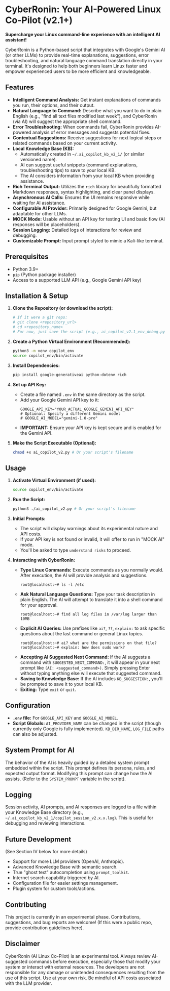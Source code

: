 # CyberRonin: Your AI-Powered Linux Co-Pilot (v2.1+)

**Supercharge your Linux command-line experience with an intelligent AI assistant!**

CyberRonin is a Python-based script that integrates with Google's Gemini AI (or other LLMs) to provide real-time explanations, suggestions, error troubleshooting, and natural language command translation directly in your terminal. It's designed to help both beginners learn Linux faster and empower experienced users to be more efficient and knowledgeable.

## Features

*   **Intelligent Command Analysis:** Get instant explanations of commands you run, their options, and their output.
*   **Natural Language to Command:** Describe what you want to do in plain English (e.g., "find all text files modified last week"), and CyberRonin (via AI) will suggest the appropriate shell command.
*   **Error Troubleshooting:** When commands fail, CyberRonin provides AI-powered analysis of error messages and suggests potential fixes.
*   **Contextual Suggestions:** Receive suggestions for next logical steps or related commands based on your current activity.
*   **Local Knowledge Base (KB):**
    *   Automatically created in `~/.ai_copilot_kb_v2_1/` (or similar versioned name).
    *   AI can suggest useful snippets (command explanations, troubleshooting tips) to save to your local KB.
    *   The AI considers information from your local KB when providing assistance.
*   **Rich Terminal Output:** Utilizes the `rich` library for beautifully formatted Markdown responses, syntax highlighting, and clear panel displays.
*   **Asynchronous AI Calls:** Ensures the UI remains responsive while waiting for AI assistance.
*   **Configurable AI Provider:** Primarily designed for Google Gemini, but adaptable for other LLMs.
*   **MOCK Mode:** Usable without an API key for testing UI and basic flow (AI responses will be placeholders).
*   **Session Logging:** Detailed logs of interactions for review and debugging.
*   **Customizable Prompt:** Input prompt styled to mimic a Kali-like terminal.

## Prerequisites

*   Python 3.9+
*   `pip` (Python package installer)
*   Access to a supported LLM API (e.g., Google Gemini API key)

## Installation & Setup

1.  **Clone the Repository (or download the script):**
    ```bash
    # If it were a git repo:
    # git clone <repository_url>
    # cd <repository_name>
    # For now, just save the script (e.g., ai_copilot_v2.1_env_debug.py) to a directory.
    ```

2.  **Create a Python Virtual Environment (Recommended):**
    ```bash
    python3 -m venv copilot_env
    source copilot_env/bin/activate
    ```

3.  **Install Dependencies:**
    ```bash
    pip install google-generativeai python-dotenv rich
    ```

4.  **Set up API Key:**
    *   Create a file named `.env` in the same directory as the script.
    *   Add your Google Gemini API key to it:
        ```env
        GOOGLE_API_KEY="YOUR_ACTUAL_GOOGLE_GEMINI_API_KEY"
        # Optional: Specify a different Gemini model
        # GOOGLE_AI_MODEL="gemini-1.0-pro"
        ```
    *   **IMPORTANT:** Ensure your API key is kept secure and is enabled for the Gemini API.

5.  **Make the Script Executable (Optional):**
    ```bash
    chmod +x ai_copilot_v2.py # Or your script's filename
    ```

## Usage

1.  **Activate Virtual Environment (if used):**
    ```bash
    source copilot_env/bin/activate
    ```

2.  **Run the Script:**
    ```bash
    python3 ./ai_copilot_v2.py # Or your script's filename
    ```

3.  **Initial Prompts:**
    *   The script will display warnings about its experimental nature and API costs.
    *   If your API key is not found or invalid, it will offer to run in "MOCK AI" mode.
    *   You'll be asked to type `understand risks` to proceed.

4.  **Interacting with CyberRonin:**
    *   **Type Linux Commands:** Execute commands as you normally would. After execution, the AI will provide analysis and suggestions.
        ```
        root@localhost:~# ls -l /etc
        ```
    *   **Ask Natural Language Questions:** Type your task description in plain English. The AI will attempt to translate it into a shell command for your approval.
        ```
        root@localhost:~# find all log files in /var/log larger than 10MB
        ```
    *   **Explicit AI Queries:** Use prefixes like `ai?`, `??`, `explain:` to ask specific questions about the last command or general Linux topics.
        ```
        root@localhost:~# ai? what are the permissions on that file?
        root@localhost:~# explain: how does sudo work?
        ```
    *   **Accepting AI Suggested Next Command:** If the AI suggests a command with `SUGGESTED_NEXT_COMMAND:`, it will appear in your next prompt like `(AI: <suggested_command>)`. Simply pressing Enter without typing anything else will execute that suggested command.
    *   **Saving to Knowledge Base:** If the AI includes `KB_SUGGESTION:`, you'll be prompted to save it to your local KB.
    *   **Exiting:** Type `exit` or `quit`.

## Configuration

*   **`.env` file:** For `GOOGLE_API_KEY` and `GOOGLE_AI_MODEL`.
*   **Script Globals:** `AI_PROVIDER_NAME` can be changed in the script (though currently only Google is fully implemented). `KB_DIR_NAME`, `LOG_FILE` paths can also be adjusted.

## System Prompt for AI

The behavior of the AI is heavily guided by a detailed system prompt embedded within the script. This prompt defines its persona, rules, and expected output format. Modifying this prompt can change how the AI assists. (Refer to the `SYSTEM_PROMPT` variable in the script).

## Logging

Session activity, AI prompts, and AI responses are logged to a file within your Knowledge Base directory (e.g., `~/.ai_copilot_kb_v2_1/copilot_session_v2.x.x.log`). This is useful for debugging and reviewing interactions.

## Future Development

(See Section IV below for more details)
*   Support for more LLM providers (OpenAI, Anthropic).
*   Advanced Knowledge Base with semantic search.
*   True "ghost text" autocompletion using `prompt_toolkit`.
*   Internet search capability triggered by AI.
*   Configuration file for easier settings management.
*   Plugin system for custom tools/actions.

## Contributing

This project is currently in an experimental phase. Contributions, suggestions, and bug reports are welcome! (If this were a public repo, provide contribution guidelines here).

## Disclaimer

CyberRonin (AI Linux Co-Pilot) is an experimental tool. Always review AI-suggested commands before execution, especially those that modify your system or interact with external resources. The developers are not responsible for any damage or unintended consequences resulting from the use of this script. Use at your own risk. Be mindful of API costs associated with the LLM provider.
